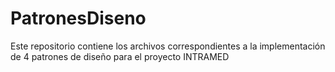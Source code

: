 # PatronesDiseno
Este repositorio contiene los archivos correspondientes a la implementación de 4 patrones de diseño para el proyecto INTRAMED
